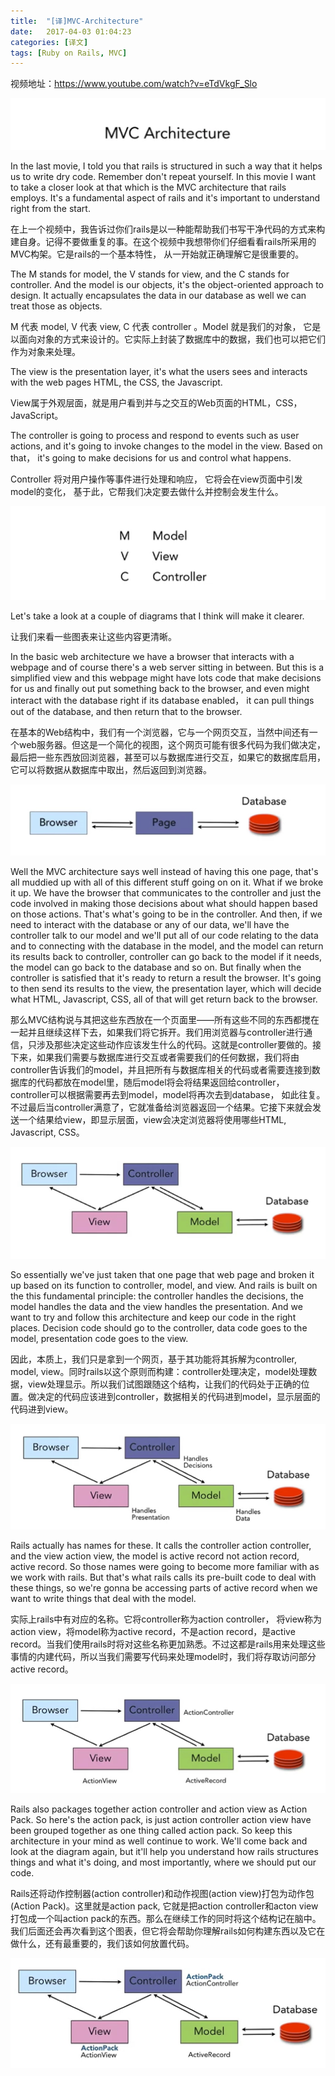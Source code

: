 ```yaml
---
title:  "[译]MVC-Architecture"
date:   2017-04-03 01:04:23
categories: [译文]
tags: [Ruby on Rails, MVC]
---
```


视频地址：https://www.youtube.com/watch?v=eTdVkgF_Slo

![](/images/post_images/28.15.png)



In the last movie, I told you that rails is structured in such a way that it helps us to write dry code. Remember don't repeat yourself. In this movie I want to take a closer look at that which is the MVC architecture that rails employs. It's a fundamental aspect of rails and it's important to understand right from the start.

在上一个视频中，我告诉过你们rails是以一种能帮助我们书写干净代码的方式来构建自身。记得不要做重复的事。在这个视频中我想带你们仔细看看rails所采用的MVC构架。它是rails的一个基本特性， 从一开始就正确理解它是很重要的。

The M stands for model, the V stands for view, and the C stands for controller. And the model is our objects, it's the object-oriented approach to design. It actually encapsulates the data in our database as well we can treat those as objects.

M 代表 model, V 代表 view, C 代表 controller 。Model 就是我们的对象， 它是以面向对象的方式来设计的。它实际上封装了数据库中的数据，我们也可以把它们作为对象来处理。

The view is the presentation layer, it's what the users sees and interacts with the web pages HTML, the CSS, the Javascript.

View属于外观层面，就是用户看到并与之交互的Web页面的HTML，CSS，JavaScript。

The controller is going to process and respond to events such as user actions, and it's going to invoke changes to the model in the view. Based on that， it's going to make decisions for us and control what happens.

Controller 将对用户操作等事件进行处理和响应， 它将会在view页面中引发model的变化， 基于此，它帮我们决定要去做什么并控制会发生什么。

![](/images/post_images/89403d0a269857c1f2296e4ea6d0f8304bc8715f.png)

Let's take a look at a couple of diagrams that I think will make it clearer.

让我们来看一些图表来让这些内容更清晰。

In the basic web architecture we have a browser that interacts with a webpage and of course there's a web server sitting in between. But this is a simplified view and this webpage might have lots code that make decisions for us and finally out put something back to the browser, and even might interact with the database right if its database enabled， it can pull things out of the database, and then return that to the browser.

在基本的Web结构中，我们有一个浏览器，它与一个网页交互，当然中间还有一个web服务器。但这是一个简化的视图，这个网页可能有很多代码为我们做决定，最后把一些东西放回浏览器，甚至可以与数据库进行交互，如果它的数据库启用，它可以将数据从数据库中取出，然后返回到浏览器。

![](/images/post_images/4ef5e5ad457518c07ec513899560308e4631ea67.png)

Well the MVC architecture says well instead of having this one page, that's all muddied up with all of this different stuff going on on it. What if we broke it up. We have the browser that communicates to the controller and just the code involved in making those decisions about what should happen based on those actions. That's what's going to be in the controller. And then, if we need to interact with the database or any of our data, we'll have the controller talk to our model and we'll put all of our code relating to the data and to connecting with the database in the model, and the model can return its results back to controller, controller can go back to the model if it needs, the model can go back to the database and so on. But finally when the controller is satisfied that it's ready to return a result the browser. It's going to then send its results to the view, the presentation layer, which will decide what HTML, Javascript, CSS, all of that will get return back to the browser.

那么MVC结构说与其把这些东西放在一个页面里——所有这些不同的东西都搅在一起并且继续这样下去，如果我们将它拆开。我们用浏览器与controller进行通信，只涉及那些决定这些动作应该发生什么的代码。这就是controller要做的。接下来，如果我们需要与数据库进行交互或者需要我们的任何数据，我们将由controller告诉我们的model，并且把所有与数据库相关的代码或者需要连接到数据库的代码都放在model里，随后model将会将结果返回给controller， controller可以根据需要再去到model，model将再次去到database， 如此往复。不过最后当controller满意了，它就准备给浏览器返回一个结果。它接下来就会发送一个结果给view，即显示层面，view会决定浏览器将使用哪些HTML, Javascript, CSS。

![](/images/post_images/cb0116519a958e89035e8e1dc0c7a9ad49387650.png)

So essentially we've just taken that one page that web page and broken it up based on its function to controller, model, and view. And rails is built on the this fundamental principle: the controller handles the decisions, the model handles the data and the view handles the presentation. And we want to try and follow this architecture and keep our code in the right places. Decision code should go to the controller, data code goes to the model, presentation code goes to the view.

因此，本质上，我们只是拿到一个网页，基于其功能将其拆解为controller, model, view。同时rails以这个原则而构建：controller处理决定，model处理数据，view处理显示。所以我们试图跟随这个结构，让我们的代码处于正确的位置。做决定的代码应该进到controller，数据相关的代码进到model，显示层面的代码进到view。

![](/images/post_images/6c5545c20055bcb5b0bccac4d2c902d6fbd85104.png)

Rails actually has names for these. It calls the controller action controller, and the view action view, the model is active record not action record, active record. So those names were going to become more familiar with as we work with rails. But that's what rails calls its pre-built code to deal with these things, so we're gonna be accessing parts of active record when we want to write things that deal with the model.

实际上rails中有对应的名称。它将controller称为action controller， 将view称为action view，将model称为active record，不是action record，是active record。当我们使用rails时将对这些名称更加熟悉。不过这都是rails用来处理这些事情的内建代码，所以当我们需要写代码来处理model时，我们将存取访问部分active record。

![](/images/post_images/d1bb78c7aae9370a62d4f4f994fab76ff81fa67d.png)

Rails also packages together action controller and action view as Action Pack. So here's the action pack, is just action controller action view have been grouped together as one thing called action pack. So keep this architecture in your mind as well continue to work. We'll come back and look at the diagram again, but it'll help you understand how rails structures things and what it's doing, and most importantly, where we should put our code.

Rails还将动作控制器(action controller)和动作视图(action view)打包为动作包(Action Pack)。这里就是action pack, 它就是把action controller和acton view打包成一个叫action pack的东西。那么在继续工作的同时将这个结构记在脑中。我们后面还会再次看到这个图表，但它将会帮助你理解rails如何构建东西以及它在做什么，还有最重要的，我们该如何放置代码。

![](/images/post_images/89c1b52eb1018cce3136eadc8b800b1c2cd9a380.png)
